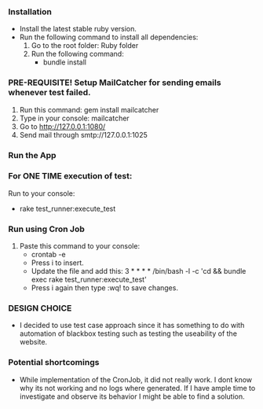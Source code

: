 ### Installation

* Install the latest stable ruby version.
* Run the following command to install all dependencies:
    1. Go to the root folder: Ruby folder
    2. Run the following command: 
        * bundle install

### PRE-REQUISITE! Setup MailCatcher for sending emails whenever test failed.

1. Run this command:  gem install mailcatcher
2. Type in your console: mailcatcher
3. Go to http://127.0.0.1:1080/
4. Send mail through smtp://127.0.0.1:1025


### Run the App

### For ONE TIME execution of test:

Run to your console:
* rake test_runner:execute_test


### Run using Cron Job

1. Paste this command to your console:
    * crontab -e
    * Press i to insert.
    * Update the file and add this:
        3 * * * * /bin/bash -l -c 'cd <FULL PATH OF THE PROJECT> && bundle exec rake test_runner:execute_test'
    * Press i again then type :wq! to save changes.


### DESIGN CHOICE
* I decided to use test case approach since it has something to do with automation of blackbox testing such as testing the useability of the website. 

### Potential shortcomings
* While implementation of the CronJob, it did not really work. I dont know why its not working and no logs where generated. If I have ample time to investigate and observe its behavior I might be able to find a solution.